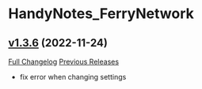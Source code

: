 # HandyNotes_FerryNetwork

## [v1.3.6](https://github.com/Numynum/HandyNotes_FerryNetwork/tree/v1.3.6) (2022-11-24)
[Full Changelog](https://github.com/Numynum/HandyNotes_FerryNetwork/compare/v1.3.5...v1.3.6) [Previous Releases](https://github.com/Numynum/HandyNotes_FerryNetwork/releases)

- fix error when changing settings  
